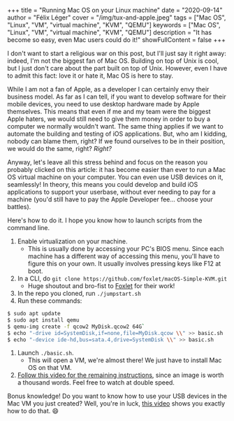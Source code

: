 +++
title = "Running Mac OS on your Linux machine"
date = "2020-09-14"
author = "Félix Léger"
cover = "/img/tux-and-apple.jpeg"
tags = ["Mac OS", "Linux", "VM", "virtual machine", "KVM", "QEMU"]
keywords = ["Mac OS", "Linux", "VM", "virtual machine", "KVM", "QEMU"]
description = "It has become so easy, even Mac users could do it!"
showFullContent = false
+++

I don't want to start a religious war on this post, but I'll just say it right away: indeed, I'm not the
biggest fan of Mac OS. Building on top of Unix is cool, but I just don't care about the part built on top of
Unix. However, even I have to admit this fact: love it or hate it, Mac OS is here to stay.

While I am not a fan of Apple, as a developer I can certainly envy their business model. As far as I can tell,
if you want to develop software for their mobile devices, you need to use desktop hardware made by Apple
themselves. This means that even if me and my team were the biggest Apple haters, we would still need to give
them money in order to buy a computer we normally wouldn't want. The same thing applies if we want to automate
the building and testing of iOS applications. But, who am I kidding, nobody can blame them, right? If we found
ourselves to be in their position, we would do the same, right? *Right?*

Anyway, let's leave all this stress behind and focus on the reason you probably clicked on this article: it
has become easier than ever to run a Mac OS virtual machine on your computer. You can even use USB devices on
it, seamlessly! In theory, this means you could develop and build iOS applications to support your userbase,
without ever needing to pay for a machine (you'd still have to pay the Apple Developer fee... choose your
battles).

Here's how to do it. I hope you know how to launch scripts from the command line.

1. Enable virtualization on your machine.
   - This is usually done by accessing your PC's BIOS menu. Since each machine has a different way of
     accessing this menu, you'll have to figure this on your own. It usually involves pressing keys like F12
     at boot.
1. In a CLI, do `git clone https://github.com/foxlet/macOS-Simple-KVM.git`
   - Huge shoutout and bro-fist to [Foxlet](https://twitter.com/FoxletFox) for their work!
1. In the repo you cloned, run `./jumpstart.sh`
1. Run these commands:
```bash
$ sudo apt update
$ sudo apt install qemu
$ qemu-img create -f qcow2 MyDisk.qcow2 64G`
$ echo "-drive id=SystemDisk,if=none,file=MyDisk.qcow \\" >> basic.sh
$ echo "-device ide-hd,bus=sata.4,drive=SystemDisk \\" >> basic.sh
```
1. Launch `./basic.sh`.
   - This will open a VM, we're almost there! We just have to install Mac OS on that VM.
1. [Follow this video for the remaining instructions](/videos/20200605_setupMacVM.mp4), since an image is worth a thousand words. Feel free to watch at double speed.

Bonus knowledge! Do you want to know how to use your USB devices in the Mac VM you just created? Well, you're
in luck, [this video](/videos/20200605_connectUsbToMacVm.mp4) shows you exactly how to do that. :smile:
